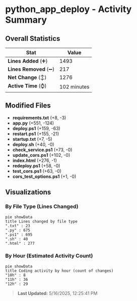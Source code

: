 # python_app_deploy - Activity Summary 

## Overall Statistics

| Stat                   | Value                                                             |
| ---------------------- | ----------------------------------------------------------------- |
| **Lines Added** (➕)   | 1493                                          |
| **Lines Removed** (➖) | 217                                        |
| **Net Change** (↕)    | 1276                |
| **Active Time** (⌚)   | 102 minutes |


## Modified Files
- **requirements.txt** (+8, -3)
- **app.py** (+551, -124)
- **deploy.ps1** (+159, -63)
- **restart.ps1** (+155, -21)
- **startup.txt** (+7, -5)
- **deploy.sh** (+40, -0)
- **check_service.ps1** (+73, -0)
- **update_cors.ps1** (+102, -0)
- **index.html** (+276, -1)
- **redeploy.ps1** (+58, -0)
- **test_cors.ps1** (+63, -0)
- **cors_test_options.ps1** (+1, -0)

## Visualizations

### By File Type (Lines Changed)

```mermaid
pie showData
title Lines changed by file type
".txt" : 23
".py" : 675
".ps1" : 695
".sh" : 40
".html" : 277
```

### By Hour (Estimated Activity Count)

```mermaid
pie showData
title Coding activity by hour (count of changes)
"10h" : 8
"11h" : 36
"12h" : 29
```


> **Last Updated:** 5/16/2025, 12:25:41 PM